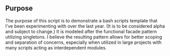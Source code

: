 Purpose
-------------

The purpose of this script is to demonstrate a bash scripts template that I've been experimenting with over the last year. (It is to be considered alpha and subject to change.) It is modeled after the functional facade pattern utilizing singletons.  I believe the resulting pattern allows for better scoping and separation of concerns, especially when utilized in large projects with many scripts acting as interdependent modules.

